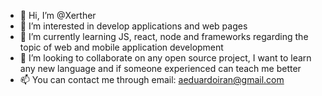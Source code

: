 - 👋 Hi, I’m @Xerther
- 👀 I’m interested in develop applications and web pages
- 🌱 I’m currently learning JS, react, node and frameworks regarding the topic of web and mobile application development
- 💞️ I’m looking to collaborate on any open source project, I want to learn any new language and if someone experienced can teach me better
- 📫 You can contact me through email: aeduardoiran@gmail.com

<!---
Xerther/Xerther is a ✨ special ✨ repository because its `README.md` (this file) appears on your GitHub profile.
You can click the Preview link to take a look at your changes.
--->
